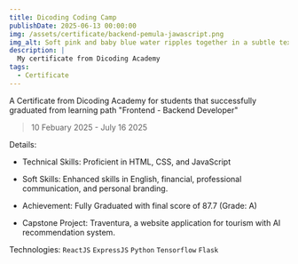 ```yaml
---
title: Dicoding Coding Camp
publishDate: 2025-06-13 00:00:00
img: /assets/certificate/backend-pemula-jawascript.png
img_alt: Soft pink and baby blue water ripples together in a subtle texture.
description: |
  My certificate from Dicoding Academy
tags:
  - Certificate
---
```


A Certificate from Dicoding Academy for students that successfully graduated from learning path "Frontend - Backend Developer"

> 10 Febuary 2025 - July 16 2025

Details: 
- Technical Skills: Proficient in HTML, CSS, and JavaScript

- Soft Skills: Enhanced skills in English, financial, professional communication, and personal branding.

- Achievement: Fully Graduated with final score of 87.7 (Grade: A)

- Capstone Project: Traventura, a website application for tourism with AI recommendation system.

Technologies: `ReactJS` `ExpressJS` `Python` `Tensorflow` `Flask` 